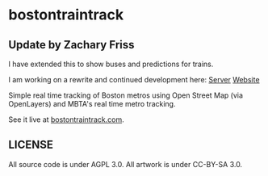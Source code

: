 bostontraintrack
================

Update by Zachary Friss
-------
I have extended this to show buses and predictions for trains.

I am working on a rewrite and continued development here:
[Server](https://github.com/Friss/BostonTransitServer)
[Website](https://github.com/Friss/BostonTransitWeb)


Simple real time tracking of Boston metros using Open Street Map (via OpenLayers) and MBTA's real time metro tracking.

See it live at [bostontraintrack.com](http://bostontraintrack.com).


LICENSE
-------

All source code is under AGPL 3.0.  All artwork is under CC-BY-SA 3.0.

